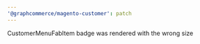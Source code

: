```yaml
---
'@graphcommerce/magento-customer': patch
---
```


CustomerMenuFabItem badge was rendered with the wrong size
